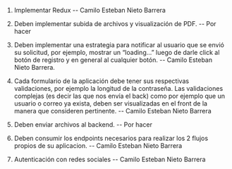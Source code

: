1. Implementar Redux -- Camilo Esteban Nieto Barrera

2.  Deben implementar subida de archivos y  visualización de PDF. -- Por hacer

3. Deben implementar una estrategia para notificar al usuario que se envió su solicitud, por ejemplo, mostrar un “loading...” luego de darle click al botón de registro y en general al cualquier botón. -- Camilo Esteban Nieto Barrera.

4. Cada formulario de la aplicación debe tener sus respectivas validaciones, por ejemplo la longitud de la contraseña. Las validaciones complejas (es decir las que nos envía el back) como por ejemplo que un usuario o correo ya exista, deben ser visualizadas en el front de la manera que consideren pertinente. -- Camilo Esteban Nieto Barrera

5. Deben enviar archivos al backend. -- Por hacer

6. Deben consumir los endpoints necesarios para realizar los 2 flujos propios de su aplicacion. -- Camilo Esteban Nieto Barrera

7. Autenticación con redes sociales -- Camilo Esteban Nieto Barrera
